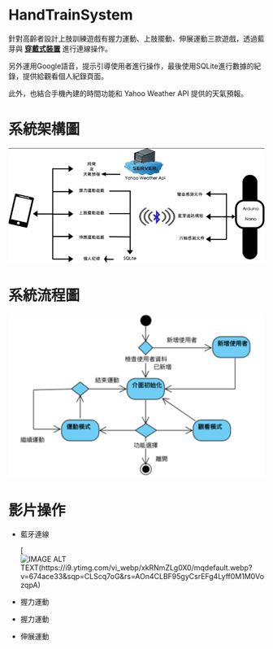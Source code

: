 # HandTrainSystem

針對高齡者設計上肢訓練遊戲有握力運動、上肢擺動、伸展運動三款遊戲，透過藍芽與 [**穿戴式裝置**](https://github.com/percyku/MyTrainningSystem/tree/master) 進行連線操作。

另外運用Google語音，提示引導使用者進行操作，最後使用SQLite進行數據的紀錄，提供給觀看個人紀錄頁面。

此外，也結合手機內建的時間功能和 Yahoo Weather API 提供的天氣預報。

# 系統架構圖

  [<img src="images/系統架構圖.png">](https://github.com/percyku/HandTrainSystem2/blob/master/images/系統架構圖.png)

# 系統流程圖

  [<img src="images/系統流程圖.png">](https://github.com/percyku/HandTrainSystem2/blob/master/images/系統流程圖.png)

# 影片操作




  - 藍牙連線

    [![IMAGE ALT TEXT(https://i9.ytimg.com/vi_webp/xkRNmZLg0X0/mqdefault.webp?v=674ace33&sqp=CLScq7oG&rs=AOn4CLBF95gyCsrEFg4Lyff0M1M0VozqpA)](https://youtube.com/clip/Ugkx6VioGL2gjKUZz6PCWc5aswEB-x6eQBMP?si=K343nCON-Lt9FSG8)
    

  - 握力運動


  - 握力運動


  - 伸展運動